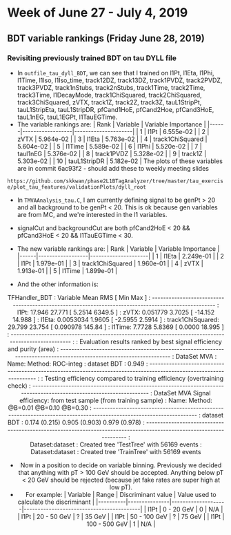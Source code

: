 # Week of June 27 - July 4, 2019

## BDT variable rankings (Friday June 28, 2019)

### Revisiting previously trained BDT on tau DYLL file
- In `outfile_tau_dyll_BDT`, we can see that I trained on l1Pt, l1Eta, l1Phi, l1Time, l1Iso, l1Iso_time, track12DZ, track13DZ, track1PVDZ, track2PVDZ, track3PVDZ, track1nStubs, track2nStubs, track1Time, track2Time, track3Time, l1DecayMode, track1ChiSquared, track2ChiSquared, track3ChiSquared, zVTX, track1Z, track2Z, track3Z, tauL1StripPt, tauL1StripEta, tauL1StripDR, pfCand1HoE,  pfCand2Hoe, pfCand3HoE, tauL1nEG, tauL1EGPt, l1TauEGTime.
- The variable rankings are:
| Rank | Variable         | Variable Importance |
|------|------------------|---------------------|
| 1    | l1Pt             | 6.555e-02           |
| 2    | zVTX             | 5.964e-02           |
| 3    | l1Eta            | 5.763e-02           |
| 4    | track1ChiSquared | 5.604e-02           |
| 5    | l1Time           | 5.589e-02           |
| 6    | l1Phi            | 5.520e-02           |
| 7    | taul1nEG         | 5.376e-02           |
| 8    | track1PVDZ       | 5.328e-02           |
| 9    | track1Z          | 5.303e-02           |
| 10   | tauL1StripDR     | 5.182e-02           |
The plots of these variables are in commit 6ac93f2 - should add these to weekly meeting slides

```https://github.com/skkwan/phase2L1BTagAnalyzer/tree/master/tau_exercise/plot_tau_features/validationPlots/dyll_root```

- In `TMVAAnalysis_tau.C`, I am currently defining signal to be genPt > 20 and all background to be genPt < 20. This is ok because gen variables are from MC, and we're interested in the l1 variables.
- signalCut and backgroundCut are both pfCand2HoE < 20 && pfCand3HoE < 20 && l1TauEGTime < 30.
- The new variable rankings are:
| Rank | Variable         | Variable Importance |
|------|------------------|---------------------|
| 1    | l1Eta            | 2.249e-01           |
| 2    | l1Pt             | 1.979e-01           |
| 3    | track1ChiSquared | 1.960e-01           |
| 4    | zVTX             | 1.913e-01           |
| 5    | l1Time           | 1.899e-01           |

- And the other information is:
<HEADER> TFHandler_BDT            :         Variable                Mean                RMS        [        Min                Max ]
                         : ---------------------------------------------------------------------------------------------------
                         :             l1Pt:            17.946            27.771   [            5.2514            6349.5 ]
                         :             zVTX:          0.051779            3.7025   [           -14.152            14.988 ]
                         :            l1Eta:         0.0053034            1.9605   [           -2.5955            2.5914 ]
                         : track1ChiSquared:            29.799            23.754   [          0.090978            145.84 ]
                         :           l1Time:            7.7728            5.8369   [            0.0000            18.995 ]
                         : ---------------------------------------------------------------------------------------------------
                         :
                         : Evaluation results ranked by best signal efficiency and purity (area)
                         : -------------------------------------------------------------------------------------------------------------------
                         : DataSet       MVA
                         : Name:         Method:          ROC-integ
                         : dataset       BDT            : 0.949
                         : -------------------------------------------------------------------------------------------------------------------
                         :
                         : Testing efficiency compared to training efficiency (overtraining check)
                         : -------------------------------------------------------------------------------------------------------------------
                         : DataSet              MVA              Signal efficiency: from test sample (from training sample)
                         : Name:                Method:          @B=0.01             @B=0.10            @B=0.30
                         : -------------------------------------------------------------------------------------------------------------------
                         : dataset              BDT            : 0.174 (0.215)       0.905 (0.903)      0.979 (0.978)
                         : -------------------------------------------------------------------------------------------------------------------
                         :
<HEADER> Dataset:dataset          : Created tree 'TestTree' with 56169 events
                         :
<HEADER> Dataset:dataset          : Created tree 'TrainTree' with 56169 events


- Now in a position to decide on variable binning. Previously we decided that anything with pT > 100 GeV should be accepted. Anything below pT < 20 GeV should be rejected (because jet fake rates are super high at low pT).
- For example:
| Variable | Range         | Discriminant value | Value used to calculate the discriminant |
|----------|---------------|--------------------|------------------------------------------|
| l1Pt     | 0 - 20 GeV    | 0                  | N/A                                      |
| l1Pt     | 20 - 50 GeV   | ?                  | 35 GeV                                   |
| l1Pt     | 50 - 100 GeV  | ?                  | 75 GeV                                   |
| l1Pt     | 100 - 500 GeV | 1                  | N/A                                      |


